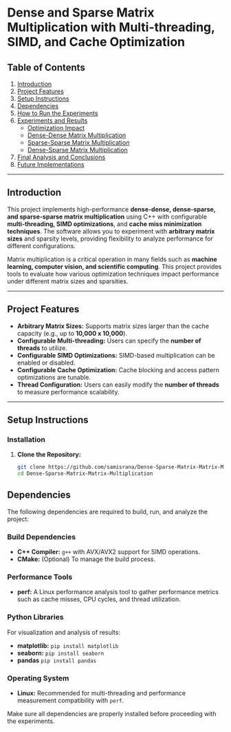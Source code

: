 # Dense and Sparse Matrix Multiplication with Multi-threading, SIMD, and Cache Optimization

## Table of Contents
1. [Introduction](#introduction)
2. [Project Features](#project-features)
3. [Setup Instructions](#setup-instructions)
4. [Dependencies](#dependencies)
5. [How to Run the Experiments](#how-to-run-the-experiments)
6. [Experiments and Results](#experiments-and-results)  
   - [Optimization Impact](#optimization-impact)  
   - [Dense-Dense Matrix Multiplication](#dense-dense-matrix-multiplication)  
   - [Sparse-Sparse Matrix Multiplication](#sparse-sparse-matrix-multiplication)  
   - [Dense-Sparse Matrix Multiplication](#dense-sparse-matrix-multiplication)
7. [Final Analysis and Conclusions](#final-analysis-and-conclusions)
8. [Future Implementations](#future-implementations)

---

## Introduction
This project implements high-performance **dense-dense, dense-sparse, and sparse-sparse matrix multiplication** using C++ with configurable **multi-threading, SIMD optimizations**, and **cache miss minimization techniques**. The software allows you to experiment with **arbitrary matrix sizes** and sparsity levels, providing flexibility to analyze performance for different configurations.

Matrix multiplication is a critical operation in many fields such as **machine learning, computer vision, and scientific computing**. This project provides tools to evaluate how various optimization techniques impact performance under different matrix sizes and sparsities.

---

## Project Features
- **Arbitrary Matrix Sizes:** Supports matrix sizes larger than the cache capacity (e.g., up to **10,000 x 10,000**).
- **Configurable Multi-threading:** Users can specify the **number of threads** to utilize.
- **Configurable SIMD Optimizations:** SIMD-based multiplication can be enabled or disabled.
- **Configurable Cache Optimization:** Cache blocking and access pattern optimizations are tunable.
- **Thread Configuration:** Users can easily modify the **number of threads** to measure performance scalability.

---

## Setup Instructions

### Installation
1. **Clone the Repository:**
   ```bash
   git clone https://github.com/samisrana/Dense-Sparse-Matrix-Matrix-Multiplication.git
   cd Dense-Sparse-Matrix-Matrix-Multiplication

## Dependencies

The following dependencies are required to build, run, and analyze the project:

### Build Dependencies
- **C++ Compiler:** `g++` with AVX/AVX2 support for SIMD operations.
- **CMake:** (Optional) To manage the build process.

### Performance Tools
- **perf:** A Linux performance analysis tool to gather performance metrics such as cache misses, CPU cycles, and thread utilization.

### Python Libraries
For visualization and analysis of results:
- **matplotlib:** `pip install matplotlib`  
- **seaborn:** `pip install seaborn`
- **pandas** `pip install pandas`
### Operating System
- **Linux:** Recommended for multi-threading and performance measurement compatibility with `perf`.

Make sure all dependencies are properly installed before proceeding with the experiments.

